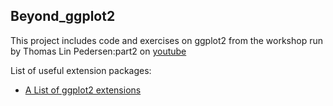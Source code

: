 ## Beyond_ggplot2
This project includes code and exercises on ggplot2 from the workshop run by Thomas Lin Pedersen:part2 on [youtube](https://www.youtube.com/watch?v=0m4yywqNPVY)

List of useful extension packages:
- [A List of ggplot2 extensions](http://exts.ggplot2.tidyverse.org/index.html)

